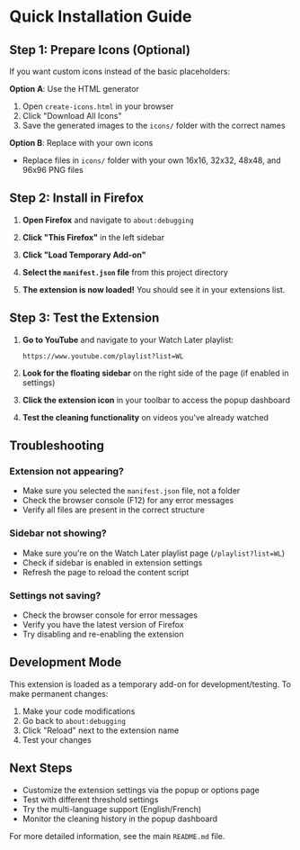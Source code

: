 # Quick Installation Guide

## Step 1: Prepare Icons (Optional)
If you want custom icons instead of the basic placeholders:

**Option A**: Use the HTML generator
1. Open `create-icons.html` in your browser
2. Click "Download All Icons" 
3. Save the generated images to the `icons/` folder with the correct names

**Option B**: Replace with your own icons
- Replace files in `icons/` folder with your own 16x16, 32x32, 48x48, and 96x96 PNG files

## Step 2: Install in Firefox

1. **Open Firefox** and navigate to `about:debugging`

2. **Click "This Firefox"** in the left sidebar

3. **Click "Load Temporary Add-on"**

4. **Select the `manifest.json` file** from this project directory

5. **The extension is now loaded!** You should see it in your extensions list.

## Step 3: Test the Extension

1. **Go to YouTube** and navigate to your Watch Later playlist:
   ```
   https://www.youtube.com/playlist?list=WL
   ```

2. **Look for the floating sidebar** on the right side of the page (if enabled in settings)

3. **Click the extension icon** in your toolbar to access the popup dashboard

4. **Test the cleaning functionality** on videos you've already watched

## Troubleshooting

### Extension not appearing?
- Make sure you selected the `manifest.json` file, not a folder
- Check the browser console (F12) for any error messages
- Verify all files are present in the correct structure

### Sidebar not showing?
- Make sure you're on the Watch Later playlist page (`/playlist?list=WL`)
- Check if sidebar is enabled in extension settings
- Refresh the page to reload the content script

### Settings not saving?
- Check the browser console for error messages
- Verify you have the latest version of Firefox
- Try disabling and re-enabling the extension

## Development Mode

This extension is loaded as a temporary add-on for development/testing. To make permanent changes:

1. Make your code modifications
2. Go back to `about:debugging`
3. Click "Reload" next to the extension name
4. Test your changes

## Next Steps

- Customize the extension settings via the popup or options page
- Test with different threshold settings
- Try the multi-language support (English/French)
- Monitor the cleaning history in the popup dashboard

For more detailed information, see the main `README.md` file. 